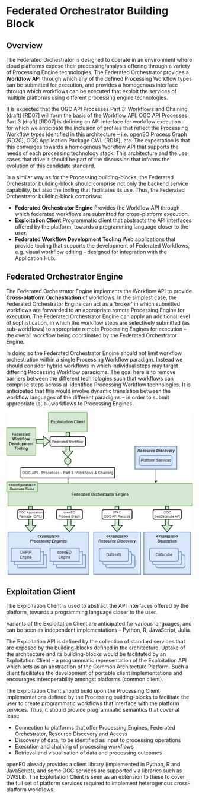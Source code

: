 # Federated Orchestrator Building Block

## Overview

The Federated Orchestrator is designed to operate in an environment where cloud platforms expose their processing/analysis offering through a variety of Processing Engine technologies. The Federated Orchestrator provides a **Workflow API** through which any of the defined Processing Workflow types can be submitted for execution, and provides a homogenous interface through which workflows can be executed that exploit the services of multiple platforms using different processing engine technologies.

It is expected that the OGC API Processes Part 3: Workflows and Chaining (draft) [RD07] will form the basis of the Workflow API. OGC API Processes Part 3 (draft) [RD07] is defining an API interface for workflow execution – for which we anticipate the inclusion of profiles that reflect the Processing Workflow types identified in this architecture – i.e. openEO Process Graph [RD20], OGC Application Package CWL [RD18], etc. The expectation is that this converges towards a homogenous Workflow API that supports the needs of each processing technology stack. This architecture and the use cases that drive it should be part of the discussion that informs the evolution of this candidate standard.

In a similar way as for the Processing building-blocks, the Federated Orchestrator building-block should comprise not only the backend service capability, but also the tooling that facilitates its use. Thus, the Federated Orchestrator building-block comprises:

*	**Federated Orchestrator Engine**
  Provides the Workflow API through which federated workflows are submitted for cross-platform execution.
*	**Exploitation Client**
  Programmatic client that abstracts the API interfaces offered by the platform, towards a programming language closer to the user.
*	**Federated Workflow Development Tooling**
  Web applications that provide tooling that supports the development of Federated Workflows, e.g. visual workflow editing – designed for integration with the Application Hub.

## Federated Orchestrator Engine

The Federated Orchestrator Engine implements the Workflow API to provide **Cross-platform Orchestration** of workflows. In the simplest case, the Federated Orchestrator Engine can act as a ‘broker’ in which submitted workflows are forwarded to an appropriate remote Processing Engine for execution. The Federated Orchestrator Engine can apply an additional level of sophistication, in which the workflow steps are selectively submitted (as sub-workflows) to appropriate remote Processing Engines for execution – the overall workflow being coordinated by the Federated Orchestrator Engine.

In doing so the Federated Orchestrator Engine should not limit workflow orchestration within a single Processing Workflow paradigm. Instead we should consider hybrid workflows in which individual steps may target differing Processing Workflow paradigms. The goal here is to remove barriers between the different technologies such that workflows can comprise steps across all identified Processing Workflow technologies. It is anticipated that this would involve dynamic translation between the workflow languages of the different paradigms – in order to submit appropriate (sub-)workflows to Processing Engines.

![Federated Orchestrator](diagrams/federated-orchestrator.drawio.png)

## Exploitation Client

The Exploitation Client is used to abstract the API interfaces offered by the platform, towards a programming language closer to the user.

Variants of the Exploitation Client are anticipated for various languages, and can be seen as independent implementations – Python, R, JavaScript, Julia.

The Exploitation API is defined by the collection of standard services that are exposed by the building-blocks defined in the architecture. Uptake of the architecture and its building-blocks would be facilitated by an Exploitation Client – a programmatic representation of the Exploitation API which acts as an abstraction of the Common Architecture Platform. Such a client facilitates the development of portable client implementations and encourages interoperability amongst platforms (common client).

The Exploitation Client should build upon the Processing Client implementations defined by the Processing building-blocks to facilitate the user to create programmatic workflows that interface with the platform services. Thus, it should provide programmatic semantics that cover at least:

*	Connection to platforms that offer Processing Engines, Federated Orchestrator, Resource Discovery and Access
*	Discovery of data, to be identified as input to processing operations
*	Execution and chaining of processing workflows
*	Retrieval and visualisation of data and processing outcomes

openEO already provides a client library (implemented in Python, R and JavaScript), and some OGC services are supported via libraries such as OWSLib. The Exploitation Client is seen as an extension to these to cover the full set of platform services required to implement heterogenous cross-platform workflows.



